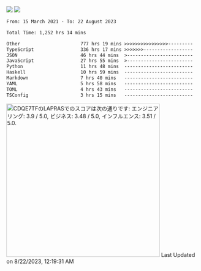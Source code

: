 <div>
  <img src="https://github-readme-stats.vercel.app/api?username=naporin0624&count_private=true&show_icons=true" />
  <img src="https://github-readme-stats.vercel.app/api/top-langs/?username=naporin0624&layout=compact&hide=css" />
  <!--START_SECTION:waka-->

```txt
From: 15 March 2021 - To: 22 August 2023

Total Time: 1,252 hrs 14 mins

Other                      777 hrs 19 mins >>>>>>>>>>>>>>>>---------   62.07 %
TypeScript                 336 hrs 17 mins >>>>>>>------------------   26.85 %
JSON                       46 hrs 44 mins  >------------------------   03.73 %
JavaScript                 27 hrs 55 mins  >------------------------   02.23 %
Python                     11 hrs 48 mins  -------------------------   00.94 %
Haskell                    10 hrs 59 mins  -------------------------   00.88 %
Markdown                   7 hrs 40 mins   -------------------------   00.61 %
YAML                       5 hrs 58 mins   -------------------------   00.48 %
TOML                       4 hrs 43 mins   -------------------------   00.38 %
TSConfig                   3 hrs 15 mins   -------------------------   00.26 %
```

<!--END_SECTION:waka-->
  
  <!--START_SECTION:lapras-card-->
<p ><a href="https://lapras.com/public/CDQE7TF" target="_blank" rel="noopener noreferrer"><img alt="CDQE7TFのLAPRASでのスコアは次の通りです: エンジニアリング: 3.9 / 5.0, ビジネス: 3.48 / 5.0, インフルエンス: 3.51 / 5.0." src="https://lapras-card-generator.vercel.app/api/svg?e=3.9&b=3.48&i=3.51&b1=%23232323&b2=%236d6d6d&i1=%23212121&i2=%23818181&l=ja" width="400" ></a>  
Last Updated on 8/22/2023, 12:19:31 AM</p>
<!--END_SECTION:lapras-card-->
</div>
